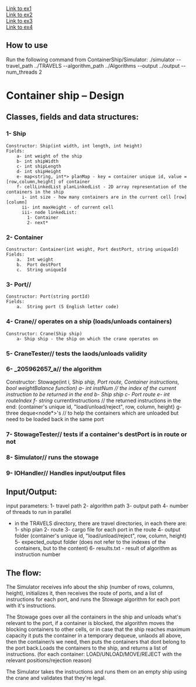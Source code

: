 [Link to ex1](https://docs.google.com/document/d/1PloUy0vfoR0AWHmpWb0W85FZXM_BZqbaQhKXzHhwC1o/edit) <br/>
[Link to ex2](https://docs.google.com/document/d/1qpXBOM24UiHUc5l2QiUlNGZOnfNm40aVd7bXbNVLIFs/edit) <br/>
[Link to ex3](https://docs.google.com/document/d/1u0NihmbVIU5x7o7gDeObSi2Dw1TXT6ipoo4My2RyOdc/edit) <br/>
[Link to ex4](https://docs.google.com/document/d/1Rh6TPxvG3fEr4fFbYiDU3ynVzKgKTlV1UlTW8j7_kQ4/edit) <br/>

## **How to use**   
Run the following command from ContainerShip/Simulator: ./simulator --travel_path ../TRAVELS --algorithm_path ../Algorithms --output ../output --num_threads 2


# **Container ship – Design**    

## **Classes, fields and data structures:**  
### **1-	Ship**  
    Constructor: Ship(int width, int length, int height)  
    Fields:  
        a- int weight of the ship  
        b- int shipWidth
        c- int shipLength
        d- int shipHeight
        e- map<string, int*> planMap - key = container unique id, value = [row,column,height] of container
        f- cellLinkedList planLinkedList - 2D array representation of the containers in the ship
          i- int size - how many containers are in the current cell [row][column]
          ii- int maxHeight - of current cell
          iii- node linkedList:
            1- Container
            2- next*
### **2-	Container**  
    Constructor: Container(int weight, Port destPort, string uniqueId)
    Fields:
        a.	Int weight
        b.	Port destPort
        c.	String uniqueId
### **3- Port**//  
    Constructor: Port(string portId)
    Fields:
        a.	String port (5 English letter code)
### **4- Crane**// operates on a ship (loads/unloads containers)  
    Constructor: Crane(Ship ship)
        a- Ship ship - the ship on which the crane operates on
### **5- CraneTester**// tests the laods/unloads validity  
### **6- _205962657_a**// the algorithm   
   Constructor: Stowage(int i, Ship *ship, Port *route, Container *instructions, bool weightBalance function)
        a- int instNum   // the index of the current instruction to be returned in the end
        b- Ship ship
        c- Port* route
        e- int routeIndex
        f- string** currentInstructions // the returned instructions in the end:
                                           {container's unique id, "load/unload/reject", row, column, height}
        g- three deque<node*>'s  // to help the containers which are unloaded but need to be loaded back in the same port
### **7- StowageTester**// tests if a container's destPort is in route or not  
### **8- Simulator**// runs the stowage
### **9- IOHandler**// Handles input/output files

## **Input/Output:**
input parameters:
    1- travel path
    2- algorithm path
    3- output path
    4- number of threads to run in parallel
    
- in the TRAVELS directory, there are travel directories, in each there are:  
1- ship plan
2- route
3- cargo file for each port in the route
4- output folder (container's unique id, "load/unload/reject", row, column, height)
5- expected_output folder (does not refer to the indexes of the containers, but to the content)
6- results.txt - result of algorithm as instruction number

## **The flow:**  
The Simulator receives info about the ship (number of rows, columns, height), initializes it, then receives the route of ports, and a list of instructions for each port, and runs the Stowage algorithm for each port with it's instructions.

The Stowage goes over all the containers in the ship and unloads what's relevant to the port, if a container is blocked, the algorithm moves the blocking containers to other cells, or in case that the ship reaches maximum capacity it puts the container in a temporary dequeue, unlaods all above, then the container/s we need, then puts the containers that dont belong to the port back.Loads the containers to the ship, and returns a list of instructions. (for each container: LOAD/UNLOAD/MOVE/REJECT with the relevant positions/rejection reason)

The Simulator takes the instructions and runs them on an empty ship using the crane and validates that they're legal.
